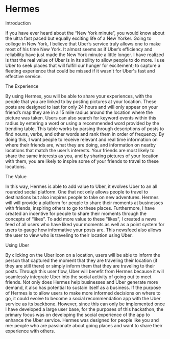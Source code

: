 # Hermes

Introduction

If you have ever heard about the “New York minute”, you would know about the ultra fast paced but equally exciting life of a New Yorker. Going to college in New York, I believe that Uber’s service truly allows one to make most of his time New York. It almost seems as if Uber’s efficiency and reliability have just made the New York minute a little longer. I have realized is that the real value of Uber is in its ability to allow people to do more. I use Uber to seek places that will fulfill our hunger for excitement; to capture a fleeting experience that could be missed if it wasn't for Uber's fast and effective service.

The Experience

By using Hermes, you will be able to share your experiences, with the people that you are linked to by posting pictures at your location. These posts are designed to last for only 24 hours and will only appear on your friend’s map they are in a 15 mile radius around the location where the picture was taken. Users can also search for keyword events within this radius by entering a word or using a recommended word provided by the trending table. This table works by parsing through descriptions of posts to find nouns, verbs, and other words and rank them in order of frequency. By doing this, I want people to receive relevant and real time information on where their friends are, what they are doing, and information on nearby locations that match the user’s interests. Your friends are most likely to share the same interests as you, and by sharing pictures of your location with them, you are likely to inspire some of your friends to travel to these locations.

The Value

In this way, Hermes is able to add value to Uber, it evolves Uber to an all rounded social platform. One that not only allows people to travel to destinations but also inspires people to take on new adventures. Hermes will will provide a platform for people to share their moments at businesses with friends, inspiring others to go to these places. Furthermore, I have created an incentive for people to share their moments through the concepts of “likes”. To add more value to these "likes", I created a news feed of all users who have liked your moments as well as a point system for users to gauge how informative your posts are. This newsfeed also allows the user to view who is traveling to their location using Uber.

Using Uber

By clicking on the Uber icon on a location, users will be able to inform the person that captured the moment that they are traveling their location (if they are still there) or simply inform them that they are traveling to their posts. Through this user flow, Uber will benefit from Hermes because it will seamlessly integrate Uber into the social activity of going out to meet friends. Not only does Hermes help businesses and Uber generate more demand, it also has potential to sustain itself as a business. If the purpose of Hermes is to allow users to make more informed decisions on where to go, it could evolve to become a social recommendation app with the Uber service as its backbone. However, since this can only be implemented once I have developed a large user base, for the purposes of this hackathon, the primary focus was on developing the social experience of the app to enhance the Uber service. Hermes was designed for people like you and me: people who are passionate about going places and want to share their experience with others.
